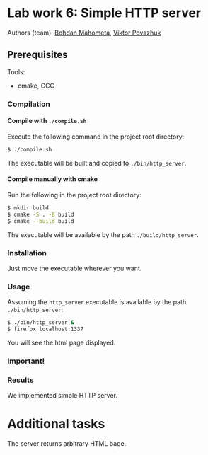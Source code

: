 # Lab work 6: Simple HTTP server
Authors (team): <a href="https://github.com/bogdanmagometa">Bohdan Mahometa</a>,
<a href="https://github.com/viktorpovazhuk">Viktor Povazhuk</a><br>
## Prerequisites

Tools:
- cmake, GCC

### Compilation


#### Compile with `./compile.sh`

Execute the following command in the project root directory:
```bash
$ ./compile.sh
```

The executable will be built and copied to `./bin/http_server`.

#### Compile manually with cmake

Run the following in the project root directory:
```bash
$ mkdir build
$ cmake -S . -B build
$ cmake --build build
```

The executable will be available by the path `./build/http_server`.

### Installation

Just move the executable wherever you want.

### Usage

Assuming the `http_server` executable is available by the path `./bin/http_server`:
```bash
$ ./bin/http_server &
$ firefox localhost:1337
```

You will see the html page displayed.

### Important!

### Results

We implemented simple HTTP server.

# Additional tasks

The server returns arbitrary HTML bage.

